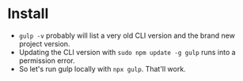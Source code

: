 # Install

- `gulp -v` probably will list a very old CLI version and the brand new project version.
- Updating the CLI version with `sudo npm update -g gulp` runs into a permission error.
- So let's run gulp locally with `npx gulp`. That'll work. 
